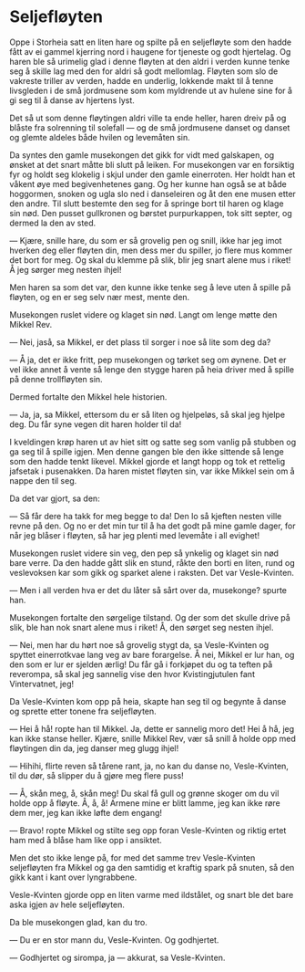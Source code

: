 # Seljefløyten

Oppe i Storheia satt en liten hare og spilte på en seljefløyte som den hadde fått av ei gammel kjerring nord i haugene for tjeneste og godt hjertelag. Og haren ble så urimelig glad i denne fløyten at den aldri i verden kunne tenke seg å skille lag med den for aldri så godt mellomlag. Fløyten som slo de vakreste triller av verden, hadde en underlig, lokkende makt til å tenne livsgleden i de små jordmusene som kom myldrende ut av hulene sine for å gi seg til å danse av hjertens lyst.

Det så ut som denne fløytingen aldri ville ta ende heller, haren dreiv på og blåste fra solrenning til solefall — og de små jordmusene danset og danset og glemte aldeles både hvilen og levemåten sin.

Da syntes den gamle musekongen det gikk for vidt med galskapen, og ønsket at det snart måtte bli slutt på leiken. For musekongen var en forsiktig fyr og holdt seg klokelig i skjul under den gamle einerroten. Her holdt han et våkent øye med begivenhetenes gang. Og her kunne han også se at både hoggormen, snoken og ugla slo ned i danseleiren og åt den ene musen etter den andre. Til slutt bestemte den seg for å springe bort til haren og klage sin nød. Den pusset gullkronen og børstet purpurkappen, tok sitt septer, og dermed la den av sted.

— Kjære, snille hare, du som er så grovelig pen og snill, ikke har jeg imot hverken deg eller fløyten din, men dess mer du spiller, jo flere mus kommer det bort for meg. Og skal du klemme på slik, blir jeg snart alene mus i riket! Å jeg sørger meg nesten ihjel!

Men haren sa som det var, den kunne ikke tenke seg å leve uten å spille på fløyten, og en er seg selv nær mest, mente den.

Musekongen ruslet videre og klaget sin nød. Langt om lenge møtte den Mikkel Rev.

— Nei, jaså, sa Mikkel, er det plass til sorger i noe så lite som deg da?

— Å ja, det er ikke fritt, pep musekongen og tørket seg om øynene. Det er vel ikke annet å vente så lenge den stygge haren på heia driver med å spille på denne trollfløyten sin.

Dermed fortalte den Mikkel hele historien.

— Ja, ja, sa Mikkel, ettersom du er så liten og hjelpeløs, så skal jeg hjelpe deg. Du får syne vegen dit haren holder til da!

I kveldingen krøp haren ut av hiet sitt og satte seg som vanlig på stubben og ga seg til å spille igjen. Men denne gangen ble den ikke sittende så lenge som den hadde tenkt likevel. Mikkel gjorde et langt hopp og tok et rettelig jafsetak i pusenakken. Da haren mistet fløyten sin, var ikke Mikkel sein om å nappe den til seg.

Da det var gjort, sa den:

— Så får dere ha takk for meg begge to da! Den lo så kjeften nesten ville revne på den. Og no er det min tur til å ha det godt på mine gamle dager, for når jeg blåser i fløyten, så har jeg plenti med levemåte i all evighet!

Musekongen ruslet videre sin veg, den pep så ynkelig og klaget sin nød bare verre. Da den hadde gått slik en stund, råkte den borti en liten, rund og veslevoksen kar som gikk og sparket alene i raksten. Det var Vesle-Kvinten.

— Men i all verden hva er det du låter så sårt over da, musekonge? spurte han.

Musekongen fortalte den sørgelige tilstand. Og der som det skulle drive på slik, ble han nok snart alene mus i riket! Å, den sørget seg nesten ihjel.

— Nei, men har du hørt noe så grovelig stygt da, sa Vesle-Kvinten og spyttet einerrotkvae lang veg av bare forargelse. Å nei, Mikkel er lur han, og den som er lur er sjelden ærlig! Du får gå i forkjøpet du og ta teften på reverompa, så skal jeg sannelig vise den hvor Kvistingjutulen fant Vintervatnet, jeg!

Da Vesle-Kvinten kom opp på heia, skapte han seg til og begynte å danse og sprette etter tonene fra seljefløyten.

— Hei å hå! ropte han til Mikkel. Ja, dette er sannelig moro det! Hei å hå, jeg kan ikke stanse heller. Kjære, snille Mikkel Rev, vær så snill å holde opp med fløytingen din da, jeg danser meg glugg ihjel!

— Hihihi, flirte reven så tårene rant, ja, no kan du danse no, Vesle-Kvinten, til du dør, så slipper du å gjøre meg flere puss!

— Å, skån meg, å, skån meg! Du skal få gull og grønne skoger om du vil holde opp å fløyte. Å, å, å! Armene mine er blitt lamme, jeg kan ikke røre dem mer, jeg kan ikke løfte dem engang!

— Bravo! ropte Mikkel og stilte seg opp foran Vesle-Kvinten og riktig ertet ham med å blåse ham like opp i ansiktet.

Men det sto ikke lenge på, for med det samme trev Vesle-Kvinten seljefløyten fra Mikkel og ga den samtidig et kraftig spark på snuten, så den gikk kant i kant over lyngrabbene.

Vesle-Kvinten gjorde opp en liten varme med ildstålet, og snart ble det bare aska igjen av hele seljefløyten.

Da ble musekongen glad, kan du tro.

— Du er en stor mann du, Vesle-Kvinten. Og godhjertet.

— Godhjertet og sirompa, ja — akkurat, sa Vesle-Kvinten.